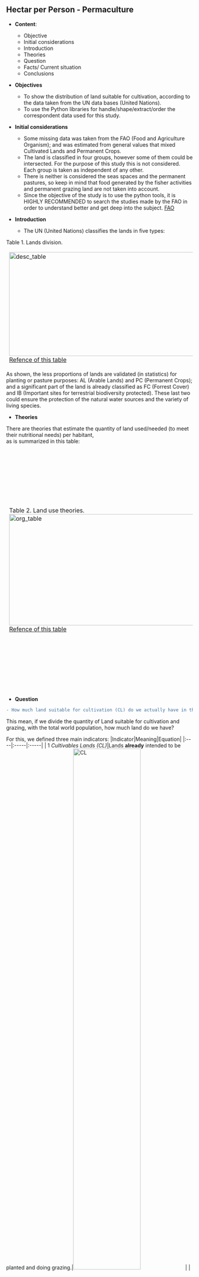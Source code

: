 
## Hectar per Person - Permaculture


- **Content**:
    - Objective
    - Initial considerations
    - Introduction
    - Theories
    - Question
    - Facts/ Current situation
    - Conclusions
  
- **Objectives**
    - To show the distribution of land suitable for cultivation, according to the data taken from the UN data bases (United Nations).
    - To use the Python libraries for handle/shape/extract/order the correspondent data used for this study.

- **Initial considerations**
    - Some missing data was taken from the FAO (Food and Agriculture Organism); and was estimated from general values that mixed Cultivated Lands and Permanent Crops.
    - The land is classified in four groups, however some of them could be intersected. For the purpose of this study this is not considered. Each group is taken as independent of any other.
    - There is neither is considered the seas spaces and the permanent pastures, so keep in mind that food generated by the fisher activities and permanent grazing land are not taken into account.
    - Since the objective of the study is to use the python tools, it is HIGHLY RECOMMENDED to search the studies made by the FAO in order to understand better and get deep into the subject. [FAO](http://www.fao.org/home/en/)
    
    
- **Introduction**
    - The UN (United Nations) classifies the lands in five types:


Table 1. Lands division.
<table>
<tbody style="border: 0px">
<tr><td><img src="images/desc_table.png" alt="desc_table" width='2000px', height='280px'/><a href="http://www.fao.org/ag/agn/nutrition/Indicatorsfiles/Agriculture.pdf">Refence of this table</a>
</td><td>Graphically, the distribution of this lands previously classified is showed in percentage at the image below:<img src="images/squari_dist.png" alt="squari_dist" title="title"/></td></tr>
</tbody>
</table>


As shown, the less proportions of lands are validated (in statistics) for planting or pasture purposes: AL (Arable Lands) and PC (Permanent Crops); and a significant part of the land is already classified as FC (Forrest Cover) and IB (Important sites for terrestrial biodiversity protected). These last two could ensure the protection of the natural water sources and the variety of living species.


- **Theories**

There are theories that estimate the quantity of land used/needed (to meet their nutritional needs) per habitant, <br>as is summarized in this table:

<table>
<tbody style="border: 0px">
<tr><td>Table 2. Land use theories.<img src="images/org_table.png" alt="org_table" width='2000px' height='300px'/><a href="https://www.primalsurvivor.net/much-land-need-self-sufficient/">Refence of this table</a>
</td>
<td><div style='text-align:justify'>The Permaculture Theory was chosen for this study to analyze the land's capacity to regenerate for more efficient use.<br>1(One) Hectare for a family of four means that this system is designed <b>to be performed by a group of persons</b>, not in an individual level. 
There is a lot of information about it in internet that explain this technique,<a href="https://en.wikipedia.org/wiki/Permaculture"> this for example</a>
</div></td></tr>
</tbody>
</table>

- **Question**
    
```diff
- How much land suitable for cultivation (CL) do we actually have in the Earth per human being?
```    

This mean, if we divide the quantity of Land suitable for cultivation and grazing, with the total world population, how much land do we have?

For this, we defined three main indicators:
|Indicator|Meaning|Equation|
|:----|:-----|:-----|
| 1 *Cultivables Lands (CL)*|Lands **already** intended to be <br>planted and doing grazing.|<img src="https://latex.codecogs.com/svg.latex?\Large&space;CL=AL+PC" title="CL" width='60%' height='60%'/>|
| 2 *Permaculture Indicator (Perm_ind)*| Minimun amount of land needed <br>per family. **It's a fixed value.**|<img src="images/PI.png" alt="PI" title="PI" width='40%' height='40%'/>|
| 3 *Hectares per Family (HpF)*| Calculated CL land per family |<img src="https://latex.codecogs.com/svg.latex?\Large&space;HpF=\frac{CL}{Family}" title="HpF" width='60%' height='60%'/>|

- **The facts**  
    
    The data about population and geographic coordenates is taken from the [geopandas](https://geopandas.org/) library wich is already classified by geographic region and country. <br> On the other hand, the data about lands was taken and processed from the United Nations tatistics database [UNstatistics](https://data.un.org/).
    
    Let’s begin with the general facts.

Table 3. Indicators.
    
|About Population|About CL|Permaculture Indicator (Perm_ind)|
|:--------:|:---------:|:---------:|
|**There are aprox. <code style="color:red">1.8</code> milliards of <br>families in the whole world**.|**There are <code style="color:red">1.6</code> milliards of hectares of Cultivable Lands.**|**There are <code style="color:red">0.87</code> Ha per Famlily in average, <br>that's means <code style="color:red">0.13</code> Ha under the Perm_ind.**|
|The world population is about seven milliards<br> of people (7.354.181.594). Divided by families,<br> we'll obtain the stimated number of families in entire world: <br><img src="https://latex.codecogs.com/svg.latex?\Large&space;Families=\frac{7.3^{9}}{4}=1.8^{9}" width='75%' height='75%' title="Families"/>|The absolutes values in thousand hectares of Cultivable Lands (CL) in the Earth are: <br><img src="https://latex.codecogs.com/svg.latex?\Large&space;CL=AL+PC" width='75%' height='75%' title="CL"/><br><img src="https://latex.codecogs.com/svg.latex?\Large&space;=1437111.05+165721.00\:Th\:Ha" width='75%' height='75%' title="HpF"/><br><img src="https://latex.codecogs.com/svg.latex?\Large&space;=1.6^{9}Ha" width='75%' height='75%' title="HpF"/>|In a world level, the quantity of Land per family in Hectares (HpF) is: <br><img src="https://latex.codecogs.com/svg.latex?\Large&space;HpF=\frac{1.6^{9}}{1.8^{9}}=0.8" width='75%' height='75%' title="HpF"/>|

But is this regular in the whole world? We'll know the distribution of the land for every region /country of the world. 


Because every country has a different land area, the best way to compare this indicator between differents countries is to use the relative value of cultivable lands(CL); this means, the percentage of CL per country (CL%).
         
This percentage in the world is show as follows:
<img src="images/CL.png" alt="CL" title="CL"/>
    
    
The bar indicator in the bottom of the graphic, shows the percentage related with a color in a range of them: as closer to a light yellow, less percentage of land is cultivated. In this case, the biggest value - a darkest red- is around 70%.
    
At first sight, there are a lot of european countries that has more than 30% of CL; some in Africa and Asia; and not too much in America. But the big part of them, has less that 20%.
    
In a close up, the darkers ones are Bangladesh, Moldova and Burundi (66.02%, 63.7% and 60.35%); and the lighters are Greenland, Djibouti and Oman, (0.001%, 0.08% and 0.3% respect.)

It's important to notice that the CL% of each country has no direct relation with the geographic region where they belong; even in countries that may have the same climate characteristics, this percentage could strongly variate. Therefore, it'll be neccessary to search more information about the specific political/economical/historic situation of every country for probably understand this differences; out of the objective of this abstract.
    
But knowing the country percentage CL takes meaning only if it’s related with the population.

As we know, the population distribution has no relation with the area of the country. This means, the density of the population could totally differ in countries with the same area.

Let’s see how is this distribution per country/region.

<img src="images/hist_dens.png" alt="hist_dens" title="hist_dens"/>
    


In the left histogram it is showed that are 151 countries whose population is at maximum 1% of the world population (doesn't mean that the distribution is uniform in this 151 countries). Hence, there are just 19 countries that are heavily populated in comparison.

The Population density is a measurement of population per unit area. At the second histogram (right side), it's shown the population density per Cultivable Land (CL) per unit area. Specifically, it's shown the count of countries per CL density. 
If the reference number is 1Ha per family, as this indicator grows over 1, the CL land is not enought for the theory requirements; so, the best situation for every country is to have less or iqual that 1 family per CL. Hence, there are 63 countries in the world has at max 1 family per CL in Hectare, this are 37% of the world countries.

If we zoom in the countries (down histogram), we see that just 63 countries in the world are under the limit of the Perm_ind. Shown in percentage, the 70% of the world countries has between 1 and two families per Ha, the 80% around 2.5Ha, and the 90% just over 5 CL density.

There are 
<img src="images/hist_dens_CL.png" alt="hist_dens_CL" title="hist_dens_CL"/>

Finally, it's exposed the CL distribution per geographic region and per country.

In the next graphic, countries per region are showed through a barplot. For each region – represented by differents colors -  there are bars over and under the **'y'** axis reference : 1 Ha (Perm_ind).

All the countries that are over the reference, have 1 or more Ha per family. This means, for example, South Sudan (S.Sudan, bars in light blue first to the left) has a bit more than 4 Ha per family; Niger and Russia are over the 3.

Additionally,  a small square per region is added with two numbers. This is the quantity of countries over (up-arrow) and under (down-arrow) this reference, per region.
<img src="images/ha_ref.png" alt="ha_ref" title="ha_ref"/>

As it's seen in this last histogram, there are 63 countries over the reference. The higher value is in Oceania by Australia, that has almost 8 HpF; followed by Kasakhstan with a bit more than 6 HpF. As we can see, there is no regular distribution by geographic region.

The values under the 1Ha reference, means the quantity of land per country needed to reach the Perm_ind.


<table>
<tbody>
<tr style='background-color:white'><td style="text-align:justify; font-size:14px; line-height: 1.5em">Let's further specified the geographics regions. They're pretty similar to the 'Continents' division, except that the American continent is divided in two regions, North and South America; being the south limit after and including Colombia.
<br>On the barplot, Europe and South America are the regions that have more than half of their countries with enough HpF (table 2). And the region that has less countries (in proportion) under the Perm_ind is Asia.</td>
<td><img src="images/world_map.png" alt="world_map"  width="2400px" heigth="400px"/></td></tr>
</tbody>
</table>

The next stacked barplot will help us to see the percentage of countries related to the Perm_ind, divided by Geographic Region. 

<table>
<tbody>
<tr style='background-color:white'><td><img src="images/HpF_bars.png" alt="HpF_bars" width='2400px' height='400px'/></td><td style="text-align:justify; font-size:14px; line-height: 1.5em">The values in green means the percentage of countries that has more than 1 HpF; in orange, less. As we can see, there are just two regions that are over (or equal) to this value: South America (50%) and Europe (55.3%).
Followed by Africa, Oceania, North America and finally Asia.


<br>

- <b>Conclusions</b>:
    - As it was exposed, it was found that the world needs 0.13 HpF to reach the minimun according to the chossen theory. This is equivalent to <img src="https://latex.codecogs.com/svg.latex?\Large&space;235^{6}Ha" width="15%" height="15%" title="need"/>. If we know that the total earth land is <img src="https://latex.codecogs.com/svg.latex?\Large&space;1.3^{10}Ha" width="15%" height="15%" title="earthsup"/>, this missing value represent just the <code style="color:red">1.8%</code> of the earth land surface.</td>
</tr>
</tbody>
</table>

   - From the data, there is just 78% of the land classified (AL – 11%, PC – 1.27%, FC - 30.65% and IB - 35.11%). Theorically, it’ll be possible to take the 1.8% missing land from this 22% of unclassified land. We cannot forget the urban development; but according to differents sources (f. ex.,[ourworldindata.org](https://ourworldindata.org/urbanization), [newgeography.com](https://www.newgeography.com/content/001689-how-much-world-covered-cities)), there is no more that 2.7% of the earth land used for it. Hence, noticing this last value, there will be still around 19% of land unclassified.

   - It’s necessary to remember that the colored barplot represent the HpF per country. It was made to have a quantitative value of this indicator per country, by region; but is not usefull for compare it between countries, as there is no relation of population or lands between differents countries.

   - There are many others factors involved in the CL assing for every country that are not contemplate in this abstract, like seasonal variation due geographic location, geopolitical history… etc.



```python

```

